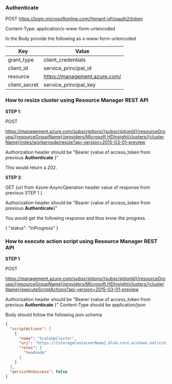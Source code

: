 ### Authenticate 

POST https://login.microsoftonline.com/{tenant-id}/oauth2/token

Content-Type: application/x-www-form-urlencoded

In the Body provide the following as x-www-form-urlencoded

| Key | Value
|---- |----
| grant_type | client_credentials
| client_id | service_principal_id
| resource | https://management.azure.com/
| client_secret | service_principal_key

### How to resize cluster using Resource Manager REST API

**STEP 1**:

POST 

https://management.azure.com/subscriptions/{subscriptionId}/resourceGroups/{resourceGroupName}/providers/Microsoft.HDInsight/clusters/{clusterName}/roles/workernode/resize?api-version=2015-03-01-preview

Authorization header should be "Bearer {value of access_token from previous **Authenticate** }"

This would return a 202.

**STEP 2**:

GET {url from Azure-AsyncOperation header value of response from previous STEP 1 }

Authorization header should be "Bearer {value of access_token from previous **Authenticate**}"

You would get the following response and thus know the progress.

{
    "status": "InProgress"
}

### How to execute action script using Resource Manager REST API

**STEP 1**

POST

https://management.azure.com/subscriptions/{subscriptionId}/resourceGroups/{resourceGroupName}/providers/Microsoft.HDInsight/clusters/{clusterName}/executeScriptActions?api-version=2015-03-01-preview

Authorization header should be "Bearer {value of access_token from previous **Authenticate** }"
Content-Type should be application/json

Body should follow the following json schema

```json
{  
  "scriptActions": [  
    {  
      "name": "ScaleUpCluster",  
      "uri": "https://{storageContainerName}.blob.core.windows.net/cchiq-dataplane/ScaleUpCluster.bash",  
      "roles": [  
        "headnode"
      ]  
    }
  ],  
  "persistOnSuccess": false  
}
```
